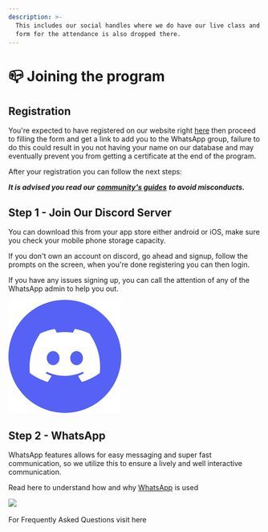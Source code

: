 ```yaml
---
description: >-
  This includes our social handles where we do have our live class and also a
  form for the attendance is also dropped there.
---
```


# 📪 Joining the program

## Registration

You're expected to have registered on our website right [here](https://topuniverse.org/300devdays) then proceed to filling the form and get a link to add you to the WhatsApp group, failure to do this could result in you not having your name on our database and may eventually prevent you from getting a certificate at the end of the program.

After your registration you can follow the next steps:

_**It is advised you read our**_ [_**community's guides**_](broken-reference) _**to avoid misconducts.**_

## Step 1 - Join Our Discord Server

You can download this from your app store either android or iOS, make sure you check your mobile phone storage capacity.

If you don't own an account on discord, go ahead and signup, follow the prompts on the screen, when you're done registering you can then login.

If you have any issues signing up, you can call the attention of any of the WhatsApp admin to help you out.

![](../.gitbook/assets/discord2.png)

## Step 2 - WhatsApp

WhatsApp features allows for easy messaging and super fast communication, so we utilize this to ensure a lively and well interactive communication.

Read here to understand how and why [WhatsApp](broken-reference) is used

![](https://images.unsplash.com/photo-1515378791036-0648a3ef77b2?crop=entropy\&cs=tinysrgb\&fm=jpg\&ixid=MnwxOTcwMjR8MHwxfHNlYXJjaHw2fHxwb3N0fGVufDB8fHx8MTY2MDU4ODAzMg\&ixlib=rb-1.2.1\&q=80)

For Frequently Asked Questions visit here
